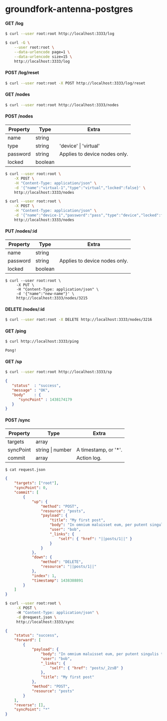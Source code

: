 # groundfork-antenna-postgres

#### GET /log

```bash
$ curl --user root:root http://localhost:3333/log 
```

```bash
$ curl -G \
    --user root:root \
    --data-urlencode page=1 \
    --data-urlencode size=15 \
    http://localhost:3333/log
```

#### POST /log/reset

```bash
$ curl --user root:root -X POST http://localhost:3333/log/reset  
```

#### GET /nodes

```bash
$ curl --user root:root http://localhost:3333/nodes
```

#### POST /nodes

| Property      | Type          | Extra                      |   
| ------------- |---------------|----------------------------| 
| name          | string        |                            |
| type          | string        | 'device' &#124; 'virtual'  |
| password      | string        | Applies to device nodes only. |
| locked        | boolean       |                            |

```bash
$ curl --user root:root \
    -X POST \
    -H "Content-Type: application/json" \
    -d '{"name":"virtual-1","type":"virtual","locked":false}' \
    http://localhost:3333/nodes  
```

```bash
$ curl --user root:root \
    -X POST \
    -H "Content-Type: application/json" \
    -d '{"name":"device-1","password":"pass","type":"device","locked":false}' \
    http://localhost:3333/nodes 
```

#### PUT /nodes/:id

| Property      | Type          | Extra                      |   
| ------------- |---------------|----------------------------| 
| name          | string        |                            |
| password      | string        | Applies to device nodes only. |
| locked        | boolean       |                            |

```
$ curl --user root:root \ 
     -X PUT \
     -H "Content-Type: application/json" \
     -d '{"name":"new-name"}' \
     http://localhost:3333/nodes/3215
```

#### DELETE /nodes/:id

```bash
$ curl --user root:root -X DELETE http://localhost:3333/nodes/3216
```

#### GET /ping

```bash
$ curl http://localhost:3333/ping
```

```
Pong!
```

#### GET /sp

```bash
$ curl --user root:root http://localhost:3333/sp 
```

```json
{
   "status"  : "success",
   "message" : "OK",
   "body"    : {
      "syncPoint" : 1438174179
   }
}
```

#### POST /sync

| Property      | Type          | Extra                      |   
| ------------- |---------------|----------------------------| 
| targets       | array         |                            |
| syncPoint     | string &#124; number | A timestamp, or '*'.     |
| commit        | array         | Action log.                |

```bash 
$ cat request.json
```

```json
{
    "targets": ["root"],
    "syncPoint": 0,
    "commit": [ 
        { 
            "up": { 
                "method": "POST", 
                "resource": "posts", 
                "payload": {
                    "title": "My first post",
                    "body": "In omnium maluisset eum, per putent singulis tincidunt id.",
                    "user": "bob",
                    "_links": {
                        "self": { "href": "||posts/1||" }
                    }
                }
            }, 
            "down": { 
                "method": "DELETE", 
                "resource": "||posts/1||" 
            },                   
            "index": 1,                                                         
            "timestamp": 1438388891 
        } 
    ] 
}
```

```bash
$ curl --user root:root \
     -X POST \ 
     -H "Content-Type: application/json" \
     -d @request.json \
     http://localhost:3333/sync 
```

```json
{
    "status": "success",
    "forward": [
        {
            "payload": {
                "body": "In omnium maluisset eum, per putent singulis tincidunt id.",
                "user": "bob",
                "_links": {
                    "self": { "href": "posts/_2zsB" }
                },
                "title": "My first post"
            },
            "method": "POST",
            "resource": "posts"
        }
    ],
    "reverse": [],
    "syncPoint": "*"
}
```
